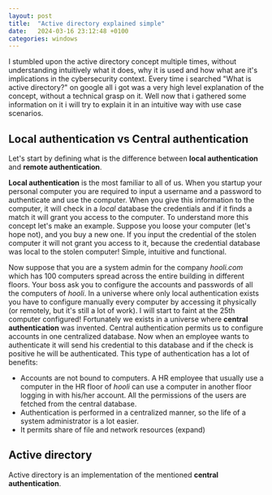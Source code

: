 ```yaml
---
layout: post
title:  "Active directory explained simple"
date:   2024-03-16 23:12:48 +0100
categories: windows
---
```


I stumbled upon the active directory concept multiple times, without understanding intuitively what it does, why it is used and how what are it's implications in the cybersecurity context. Every time i searched "What is active directory?" on google all i got was a very high level explanation of the concept, without a technical grasp on it. Well now that i gathered some information on it i will try to explain it in an intuitive way with use case scenarios.

## Local authentication vs Central authentication
Let's start by defining what is the difference between **local authentication** and **remote authentication**.

**Local authentication** is the most familiar to all of us. When you startup your personal computer you are required to input a username and a password to authenticate and use the computer. When you give this information to the computer, it will check in a *local* database the credentials and if it finds a match it will grant you access to the computer. To understand more this concept let's make an example. Suppose you loose your computer (let's hope not), and you buy a new one. If you input the credential of the stolen computer it will not grant you access to it, because the credential database was local to the stolen computer!
Simple, intuitive and functional.

Now suppose that you are a system admin for the company *hooli.com* which has 100 computers spread across the entire building in different floors. Your boss ask you to configure the accounts and passwords of all the computers of *hooli*. In a universe where only local authentication exists you have to configure manually every computer by accessing it physically (or remotely, but it's still a lot of work). I will start to faint at the 25th computer configured! Fortunately we exists in a universe where **central authentication** was invented. Central authentication permits us to configure accounts in one centralized database. Now when an employee wants to authenticate it will send his credential to this database and if the check is positive he will be authenticated. This type of authentication has a lot of benefits:
- Accounts are not bound to computers. A HR employee that usually use a computer in the HR floor of *hooli* can use a computer in another floor logging in with his/her account. All the permissions of the users are fetched from the central database.
- Authentication is performed in a centralized manner, so the life of a system administrator is a lot easier.
- It permits share of file and network resources (expand)

## Active directory
Active directory is an implementation of the mentioned **central authentication**.